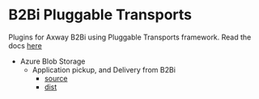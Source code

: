 # B2Bi Pluggable Transports
Plugins for Axway B2Bi using Pluggable Transports framework. Read the docs [here](https://docs.axway.com/bundle/B2Bi_231_TradingEngine_DevGuide_allOS_en_HTML5/page/Content/Dev_Guides/TE_DevGuide/te_dev_pluggable_transport.htm)

* Azure Blob Storage
  * Application pickup, and Delivery from B2Bi
    * [source](b2b-azure-plugin)
    * [dist](b2b-azure-plugin/distributions)
